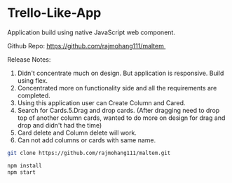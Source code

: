 # Trello-Like-App

Application build using native JavaScript web component.

Github Repo:
https://github.com/rajmohang111/maltem 

Release Notes:
1. Didn't concentrate much on design. But application is responsive. Build using flex.
2. Concentrated more on functionality side and all the requirements are completed.
3. Using this application user can Create Column and Cared.
4. Search for Cards.5.Drag and drop cards. (After dragging need to drop top of another column cards, wanted to do more on design for drag and drop and didn't had the time)
5. Card delete and Column delete will work.
6. Can not add columns or cards with same name.


```bash
git clone https://github.com/rajmohang111/maltem.git
```

```bash
npm install
npm start
```
